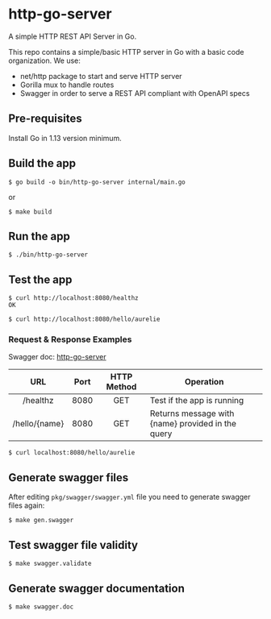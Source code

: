 # http-go-server
A simple HTTP REST API Server in Go.

This repo contains a simple/basic HTTP server in Go with a basic code organization.
We use:
* net/http package to start and serve HTTP server
* Gorilla mux to handle routes
* Swagger in order to serve a REST API compliant with OpenAPI specs

## Pre-requisites

Install Go in 1.13 version minimum.

## Build the app

`$ go build -o bin/http-go-server internal/main.go`

or

`$ make build`

## Run the app

`$ ./bin/http-go-server`

## Test the app

```
$ curl http://localhost:8080/healthz
OK

$ curl http://localhost:8080/hello/aurelie

```

### Request & Response Examples

Swagger doc: [http-go-server](https://github.com/samurnin/http-go-server/doc/index.html)

|                 URL					 | Port | HTTP Method			       | Operation														    |
|:-------------------------:|:--------:|:-----------------------:|------------------------------------------------------------------------|
| /healthz							 | 8080 | GET       |  Test if the app is running							    |
| /hello/{name}							 | 8080 | GET       |  Returns message with {name} provided in the query							    |						    |


`$ curl localhost:8080/hello/aurelie`

## Generate swagger files

After editing `pkg/swagger/swagger.yml` file you need to generate swagger files again:

`$ make gen.swagger`

## Test swagger file validity

`$ make swagger.validate`

## Generate swagger documentation

`$ make swagger.doc`
